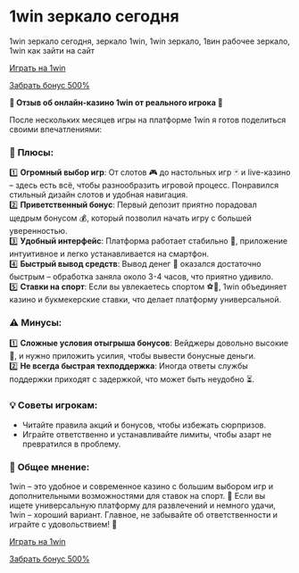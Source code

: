 # 1win зеркало сегодня
1win зеркало сегодня, зеркало 1win, 1win зеркало, 1вин рабочее зеркало, 1win как зайти на сайт

[Играть на 1win](https://1wueu.com/casino/list/4?sub1=gh)

[Забрать бонус 500%](https://1wueu.com/casino/list/4?sub1=gh)

**🎰 Отзыв об онлайн-казино 1win от реального игрока 🎲**  

После нескольких месяцев игры на платформе 1win я готов поделиться своими впечатлениями:  

### 🌟 **Плюсы:**  
1️⃣ **Огромный выбор игр**: От слотов 🎮 до настольных игр 🃏 и live-казино – здесь есть всё, чтобы разнообразить игровой процесс. Понравился стильный дизайн слотов и удобная навигация.  
2️⃣ **Приветственный бонус**: Первый депозит приятно порадовал щедрым бонусом 💰, который позволил начать игру с большей уверенностью.  
3️⃣ **Удобный интерфейс**: Платформа работает стабильно 📱, приложение интуитивное и легко устанавливается на смартфон.  
4️⃣ **Быстрый вывод средств**: Вывод денег 🏦 оказался достаточно быстрым – обработка заняла около 3-4 часов, что приятно удивило.  
5️⃣ **Ставки на спорт**: Если вы увлекаетесь спортом ⚽🏀, 1win объединяет казино и букмекерские ставки, что делает платформу универсальной.  

### ⚠️ **Минусы:**  
1️⃣ **Сложные условия отыгрыша бонусов**: Вейджеры довольно высокие 🔄, и нужно приложить усилия, чтобы вывести бонусные деньги.  
2️⃣ **Не всегда быстрая техподдержка**: Иногда ответы службы поддержки приходят с задержкой, что может быть неудобно ⏳.  

### 💡 **Советы игрокам:**  
- Читайте правила акций и бонусов, чтобы избежать сюрпризов.  
- Играйте ответственно и устанавливайте лимиты, чтобы азарт не превратился в проблему.  

### 🤔 **Общее мнение:**  
1win – это удобное и современное казино с большим выбором игр и дополнительными возможностями для ставок на спорт. 🎉 Если вы ищете универсальную платформу для развлечений и немного удачи, 1win – хороший вариант. Главное, не забывайте об ответственности и играйте с удовольствием! 🚀  

[Играть на 1win](https://1wueu.com/casino/list/4?sub1=gh)

[Забрать бонус 500%](https://1wueu.com/casino/list/4?sub1=gh)
